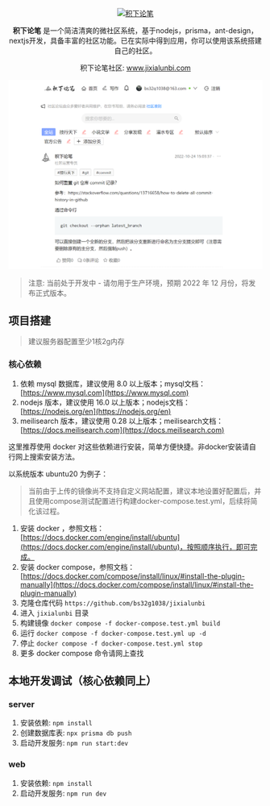 <p align="center">
    <a href="http://www.jixialunbi.com" target="_blank" rel="noopener noreferrer">
        <img width="200" src="http://www.jixialunbi.com/_next/static/media/logo.ba0938f6.png" alt="积下论笔" />
    </a>
</p>

<p align="center"><b>积下论笔</b> 是一个简洁清爽的微社区系统，基于nodejs，prisma，ant-design，nextjs开发，具备丰富的社区功能。已在实际中得到应用，你可以使用该系统搭建自己的社区。</p>

<p align="center">
    积下论笔社区: <a href="http://www.jixialunbi.com" target="_blank" rel="noopener noreferrer">www.jixialunbi.com</a>
</p>

![社区首页](https://github.com/bs32g1038/jixialunbi/blob/main/screenshots/home.png?raw=true)

> 注意: 当前处于开发中 - 请勿用于生产环境，预期 2022 年 12 月份，将发布正式版本。

## 项目搭建

> 建议服务器配置至少1核2g内存

### 核心依赖

1. 依赖 mysql 数据库，建议使用 8.0 以上版本；mysql文档：[https://www.mysql.com](https://www.mysql.com)
2. nodejs 版本，建议使用 16.0 以上版本；nodejs文档：[https://nodejs.org/en](https://nodejs.org/en)
3. meilisearch 版本，建议使用 0.28 以上版本；meilisearch文档：[https://docs.meilisearch.com](https://docs.meilisearch.com)

这里推荐使用 docker 对这些依赖进行安装，简单方便快捷。非docker安装请自行网上搜索安装方法。

以系统版本 ubuntu20 为例子：

> 当前由于上传的镜像尚不支持自定义网站配置，建议本地设置好配置后，并且使用compose测试配置进行构建docker-compose.test.yml，后续将简化该过程。

1. 安装 docker ，参照文档：[https://docs.docker.com/engine/install/ubuntu](https://docs.docker.com/engine/install/ubuntu)，按照顺序执行，即可完成。
2. 安装 docker compose，参照文档：[https://docs.docker.com/compose/install/linux/#install-the-plugin-manually](https://docs.docker.com/compose/install/linux/#install-the-plugin-manually)
3. 克隆仓库代码 `https://github.com/bs32g1038/jixialunbi`
4. 进入 `jixialunbi` 目录
5. 构建镜像 `docker compose -f docker-compose.test.yml build`
6. 运行 `docker compose -f docker-compose.test.yml up -d`
7. 停止 `docker compose -f docker-compose.test.yml stop`
8. 更多 docker compose 命令请网上查找

## 本地开发调试（核心依赖同上）
### server
1. 安装依赖: `npm install`
2. 创建数据库表: `npx prisma db push`
3. 启动开发服务: `npm run start:dev`

### web
1. 安装依赖: `npm install`
2. 启动开发服务: `npm run dev`
